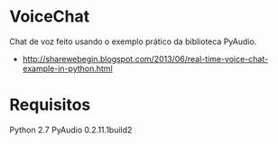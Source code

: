 # VoiceChat

Chat de voz feito usando o exemplo prático da biblioteca PyAudio.
   - http://sharewebegin.blogspot.com/2013/06/real-time-voice-chat-example-in-python.html

# Requisitos
  
  Python 2.7
  PyAudio 0.2.11.1build2
